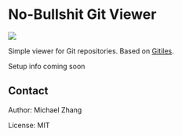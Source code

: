 No-Bullshit Git Viewer
======================

[![](https://travis-ci.org/iptq/nobs.svg?branch=master)](https://travis-ci.org/iptq/nobs)

Simple viewer for Git repositories. Based on [Gitiles](https://gerrit.googlesource.com/gitiles/).

Setup info coming soon

Contact
-------

Author: Michael Zhang

License: MIT
